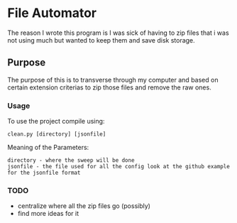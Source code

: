 # File Automator
The reason I wrote this program is I was sick of having to zip files that i was not using much but wanted to keep them and save disk storage.
## Purpose
The purpose of this is to transverse through my computer and based on certain extension criterias to zip those files and remove the raw ones.

### Usage
To use the project compile using:
```
clean.py [directory] [jsonfile]
```

Meaning of the Parameters:
```
directory - where the sweep will be done
jsonfile - the file used for all the config look at the github example for the jsonfile format
```

### TODO
- centralize where all the zip files go (possibly)
- find more ideas for it

